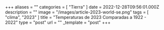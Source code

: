 +++
aliases = ""
categories = [ "Tierra" ]
date = 2022-12-28T09:56:01.000Z
description = ""
image = "/images/article-2023-world-se.png"
tags = [ "clima", "2023" ]
title = "Temperaturas de 2023 Comparadas a 1922 - 2022"
type = "post"
url = ""
_template = "post"
+++

